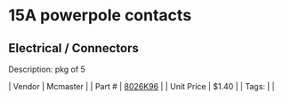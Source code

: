# 15A powerpole contacts
## Electrical / Connectors
Description: 	pkg of 5 

| Vendor | Mcmaster | 
| Part # | [8026K96](https://www.mcmaster.com/#8026K96) | 
| Unit Price | $1.40 | 
| Tags: |  | 
